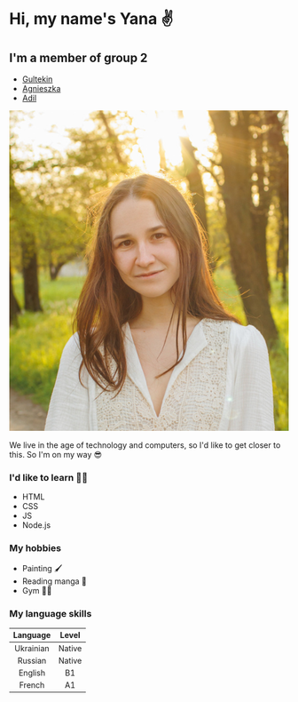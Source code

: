 # Hi, my name's Yana ✌️

## I'm a member of group 2

- [Gultekin](./members/gultekinbirol.md)
- [Agnieszka](./members/agnieszka.md)
- [Adil](./members/adil.md)

![photo](./img/yana.png)

We live in the age of technology and computers, so I'd like to get closer to
this. So I'm on my way 😎

### I'd like to learn 👩‍💻

- HTML
- CSS
- JS
- Node.js

### My hobbies

- Painting 🖌️
- Reading manga 📖
- Gym 🏋️‍♀️

### My language skills

| Language  | Level  |
| :-------: | :----: |
| Ukrainian | Native |
|  Russian  | Native |
|  English  |   B1   |
|  French   |   A1   |
